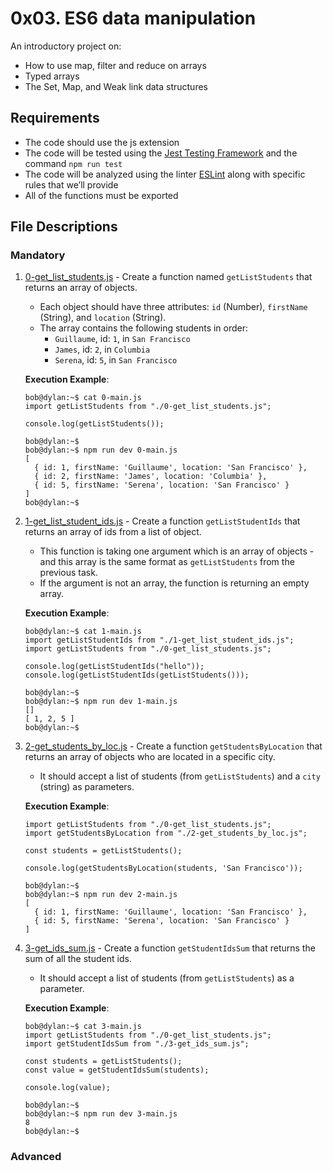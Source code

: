 # 0x03. ES6 data manipulation
An introductory project on:
- How to use map, filter and reduce on arrays
- Typed arrays
- The Set, Map, and Weak link data structures

## Requirements
- The code should use the js extension
- The code will be tested using the [Jest Testing Framework](https://jestjs.io/) and the command `npm run test`
- The code will be analyzed using the linter [ESLint](https://eslint.org/) along with specific rules that we’ll provide
- All of the functions must be exported

## File Descriptions
### Mandatory
1. [0-get_list_students.js](./0-get_list_students.js) - Create a function named `getListStudents` that returns an array of objects.
	- Each object should have three attributes: `id` (Number), `firstName` (String), and `location` (String).
	- The array contains the following students in order:
		- `Guillaume`, id: `1`, in `San Francisco`
		- `James`, id: `2`, in `Columbia`
		- `Serena`, id: `5`, in `San Francisco`

	**Execution Example**:
	```
	bob@dylan:~$ cat 0-main.js
	import getListStudents from "./0-get_list_students.js";

	console.log(getListStudents());

	bob@dylan:~$ 
	bob@dylan:~$ npm run dev 0-main.js 
	[
	  { id: 1, firstName: 'Guillaume', location: 'San Francisco' },
	  { id: 2, firstName: 'James', location: 'Columbia' },
	  { id: 5, firstName: 'Serena', location: 'San Francisco' }
	]
	bob@dylan:~$ 
	```
2. [1-get_list_student_ids.js](./1-get_list_student_ids.js) - Create a function `getListStudentIds` that returns an array of ids from a list of object.
	- This function is taking one argument which is an array of objects - and this array is the same format as `getListStudents` from the previous task.
	- If the argument is not an array, the function is returning an empty array.

	**Execution Example**:
	```
	bob@dylan:~$ cat 1-main.js
	import getListStudentIds from "./1-get_list_student_ids.js";
	import getListStudents from "./0-get_list_students.js";

	console.log(getListStudentIds("hello"));
	console.log(getListStudentIds(getListStudents()));

	bob@dylan:~$ 
	bob@dylan:~$ npm run dev 1-main.js 
	[]
	[ 1, 2, 5 ]
	bob@dylan:~$ 
	```
3. [2-get_students_by_loc.js](./2-get_students_by_loc.js) - Create a function `getStudentsByLocation` that returns an array of objects who are located in a specific city.
	- It should accept a list of students (from `getListStudents`) and a `city` (string) as parameters.

   **Execution Example**:
   	```
	import getListStudents from "./0-get_list_students.js";
	import getStudentsByLocation from "./2-get_students_by_loc.js";

	const students = getListStudents();

	console.log(getStudentsByLocation(students, 'San Francisco'));

	bob@dylan:~$ 
	bob@dylan:~$ npm run dev 2-main.js 
	[
	  { id: 1, firstName: 'Guillaume', location: 'San Francisco' },
	  { id: 5, firstName: 'Serena', location: 'San Francisco' }
	]
	```
4. [3-get_ids_sum.js](./3-get_ids_sum.js) - Create a function `getStudentIdsSum` that returns the sum of all the student ids.
	- It should accept a list of students (from `getListStudents`) as a parameter.
	
   **Execution Example**:
	```
	bob@dylan:~$ cat 3-main.js
	import getListStudents from "./0-get_list_students.js";
	import getStudentIdsSum from "./3-get_ids_sum.js";

	const students = getListStudents();
	const value = getStudentIdsSum(students);

	console.log(value);

	bob@dylan:~$ 
	bob@dylan:~$ npm run dev 3-main.js 
	8
	bob@dylan:~$ 
	```
### Advanced
